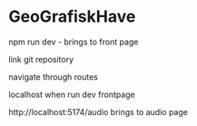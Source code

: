 # GeoGrafiskHave

npm run dev - brings to front page

link git repository
 

 navigate through routes 

 localhost when run dev frontpage 

 http://localhost:5174/audio brings to audio page
